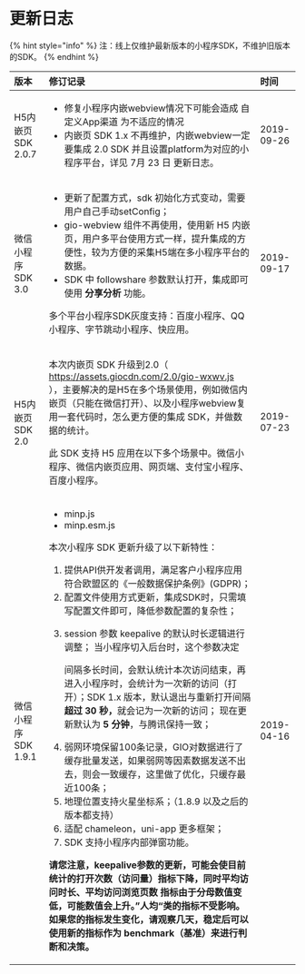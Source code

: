 # 更新日志

{% hint style="info" %}
注：线上仅维护最新版本的小程序SDK，不维护旧版本的SDK。
{% endhint %}

<table>
  <thead>
    <tr>
      <th style="text-align:left">&#x7248;&#x672C;</th>
      <th style="text-align:left">&#x4FEE;&#x8BA2;&#x8BB0;&#x5F55;</th>
      <th style="text-align:left">&#x65F6;&#x95F4;</th>
    </tr>
  </thead>
  <tbody>
    <tr>
      <td style="text-align:left">H5&#x5185;&#x5D4C;&#x9875;SDK 2.0.7</td>
      <td style="text-align:left">
        <ul>
          <li>&#x4FEE;&#x590D;&#x5C0F;&#x7A0B;&#x5E8F;&#x5185;&#x5D4C;webview&#x60C5;&#x51B5;&#x4E0B;&#x53EF;&#x80FD;&#x4F1A;&#x9020;&#x6210;
            &#x81EA;&#x5B9A;&#x4E49;App&#x6E20;&#x9053; &#x4E3A;&#x4E0D;&#x9002;&#x5E94;&#x7684;&#x60C5;&#x51B5;</li>
          <li>&#x5185;&#x5D4C;&#x9875; SDK 1.x &#x4E0D;&#x518D;&#x7EF4;&#x62A4;&#xFF0C;&#x5185;&#x5D4C;webview&#x4E00;&#x5B9A;&#x8981;&#x96C6;&#x6210;
            2.0 SDK &#x5E76;&#x4E14;&#x8BBE;&#x7F6E;platform&#x4E3A;&#x5BF9;&#x5E94;&#x7684;&#x5C0F;&#x7A0B;&#x5E8F;&#x5E73;&#x53F0;&#xFF0C;&#x8BE6;&#x89C1;
            7&#x6708; 23 &#x65E5; &#x66F4;&#x65B0;&#x65E5;&#x5FD7;&#x3002;</li>
        </ul>
      </td>
      <td style="text-align:left">2019-09-26</td>
    </tr>
    <tr>
      <td style="text-align:left">&#x5FAE;&#x4FE1;&#x5C0F;&#x7A0B;&#x5E8F;SDK 3.0</td>
      <td style="text-align:left">
        <ul>
          <li>&#x66F4;&#x65B0;&#x4E86;&#x914D;&#x7F6E;&#x65B9;&#x5F0F;&#xFF0C;sdk &#x521D;&#x59CB;&#x5316;&#x65B9;&#x5F0F;&#x53D8;&#x52A8;&#xFF0C;&#x9700;&#x8981;&#x7528;&#x6237;&#x81EA;&#x5DF1;&#x624B;&#x52A8;setConfig&#xFF1B;</li>
          <li>gio-webview &#x7EC4;&#x4EF6;&#x4E0D;&#x518D;&#x4F7F;&#x7528;&#xFF0C;&#x4F7F;&#x7528;&#x65B0;
            H5 &#x5185;&#x5D4C;&#x9875;&#xFF0C;&#x7528;&#x6237;&#x591A;&#x5E73;&#x53F0;&#x4F7F;&#x7528;&#x65B9;&#x5F0F;&#x4E00;&#x6837;&#xFF0C;&#x63D0;&#x5347;&#x96C6;&#x6210;&#x7684;&#x65B9;&#x4FBF;&#x6027;&#xFF0C;&#x8F83;&#x4E3A;&#x65B9;&#x4FBF;&#x7684;&#x91C7;&#x96C6;H5&#x7AEF;&#x5728;&#x591A;&#x5C0F;&#x7A0B;&#x5E8F;&#x5E73;&#x53F0;&#x7684;&#x6570;&#x636E;&#x3002;</li>
          <li>SDK &#x4E2D; followshare &#x53C2;&#x6570;&#x9ED8;&#x8BA4;&#x6253;&#x5F00;&#xFF0C;&#x96C6;&#x6210;&#x5373;&#x53EF;&#x4F7F;&#x7528; <b>&#x5206;&#x4EAB;&#x5206;&#x6790;</b> &#x529F;&#x80FD;&#x3002;</li>
        </ul>
        <p>&#x591A;&#x4E2A;&#x5E73;&#x53F0;&#x5C0F;&#x7A0B;&#x5E8F;SDK&#x7070;&#x5EA6;&#x652F;&#x6301;&#xFF1A;&#x767E;&#x5EA6;&#x5C0F;&#x7A0B;&#x5E8F;&#x3001;QQ&#x5C0F;&#x7A0B;&#x5E8F;&#x3001;&#x5B57;&#x8282;&#x8DF3;&#x52A8;&#x5C0F;&#x7A0B;&#x5E8F;&#x3001;&#x5FEB;&#x5E94;&#x7528;&#x3002;</p>
      </td>
      <td style="text-align:left">2019-09-17</td>
    </tr>
    <tr>
      <td style="text-align:left">H5&#x5185;&#x5D4C;&#x9875;SDK 2.0</td>
      <td style="text-align:left">
        <p>&#x672C;&#x6B21;&#x5185;&#x5D4C;&#x9875; SDK &#x5347;&#x7EA7;&#x5230;2.0&#xFF08;
          <a
          href="https://assets.giocdn.com/2.0/gio-wxwv.js
">https://assets.giocdn.com/2.0/gio-wxwv.js
            <br />
            </a>&#xFF09;&#xFF0C;&#x4E3B;&#x8981;&#x89E3;&#x51B3;&#x7684;&#x662F;H5&#x5728;&#x591A;&#x4E2A;&#x573A;&#x666F;&#x4F7F;&#x7528;&#xFF0C;&#x4F8B;&#x5982;&#x5FAE;&#x4FE1;&#x5185;&#x5D4C;&#x9875;&#xFF08;&#x53EA;&#x80FD;&#x5728;&#x5FAE;&#x4FE1;&#x6253;&#x5F00;&#xFF09;&#x3001;&#x4EE5;&#x53CA;&#x5C0F;&#x7A0B;&#x5E8F;webview&#x590D;&#x7528;&#x4E00;&#x5957;&#x4EE3;&#x7801;&#x65F6;&#xFF0C;&#x600E;&#x4E48;&#x66F4;&#x65B9;&#x4FBF;&#x7684;&#x96C6;&#x6210;
            SDK&#xFF0C;&#x5E76;&#x505A;&#x6570;&#x636E;&#x7684;&#x7EDF;&#x8BA1;&#x3002;</p>
        <p>&#x6B64; SDK &#x652F;&#x6301; H5 &#x5E94;&#x7528;&#x5728;&#x4EE5;&#x4E0B;&#x591A;&#x4E2A;&#x573A;&#x666F;&#x4E2D;&#x3002;&#x5FAE;&#x4FE1;&#x5C0F;&#x7A0B;&#x5E8F;&#x3001;&#x5FAE;&#x4FE1;&#x5185;&#x5D4C;&#x9875;&#x5E94;&#x7528;&#x3001;&#x7F51;&#x9875;&#x7AEF;&#x3001;&#x652F;&#x4ED8;&#x5B9D;&#x5C0F;&#x7A0B;&#x5E8F;&#x3001;&#x767E;&#x5EA6;&#x5C0F;&#x7A0B;&#x5E8F;&#x3002;</p>
      </td>
      <td style="text-align:left">2019-07-23</td>
    </tr>
    <tr>
      <td style="text-align:left">&#x5FAE;&#x4FE1;&#x5C0F;&#x7A0B;&#x5E8F;SDK 1.9.1</td>
      <td style="text-align:left">
        <ul>
          <li>minp.js</li>
          <li>minp.esm.js</li>
        </ul>
        <p>&#x672C;&#x6B21;&#x5C0F;&#x7A0B;&#x5E8F; SDK &#x66F4;&#x65B0;&#x5347;&#x7EA7;&#x4E86;&#x4EE5;&#x4E0B;&#x65B0;&#x7279;&#x6027;&#xFF1A;</p>
        <ol>
          <li>&#x63D0;&#x4F9B;API&#x4F9B;&#x5F00;&#x53D1;&#x8005;&#x8C03;&#x7528;&#xFF0C;&#x6EE1;&#x8DB3;&#x5BA2;&#x6237;&#x5C0F;&#x7A0B;&#x5E8F;&#x5E94;&#x7528;&#x7B26;&#x5408;&#x6B27;&#x76DF;&#x533A;&#x7684;&#x300A;&#x4E00;&#x822C;&#x6570;&#x636E;&#x4FDD;&#x62A4;&#x6761;&#x4F8B;&#x300B;(GDPR)&#xFF1B;</li>
          <li>&#x914D;&#x7F6E;&#x6587;&#x4EF6;&#x4F7F;&#x7528;&#x65B9;&#x5F0F;&#x66F4;&#x65B0;&#xFF0C;&#x96C6;&#x6210;SDK&#x65F6;&#xFF0C;&#x53EA;&#x9700;&#x586B;&#x5199;&#x914D;&#x7F6E;&#x6587;&#x4EF6;&#x5373;&#x53EF;&#xFF0C;&#x964D;&#x4F4E;&#x53C2;&#x6570;&#x914D;&#x7F6E;&#x7684;&#x590D;&#x6742;&#x6027;&#xFF1B;</li>
          <li>
            <p>session &#x53C2;&#x6570; keepalive &#x7684;&#x9ED8;&#x8BA4;&#x65F6;&#x957F;&#x903B;&#x8F91;&#x8FDB;&#x884C;&#x8C03;&#x6574;&#xFF1B;
              &#x5F53;&#x5C0F;&#x7A0B;&#x5E8F;&#x5207;&#x5165;&#x540E;&#x53F0;&#x65F6;&#xFF0C;&#x8FD9;&#x4E2A;&#x53C2;&#x6570;&#x51B3;&#x5B9A;</p>
            <p>&#x95F4;&#x9694;&#x591A;&#x957F;&#x65F6;&#x95F4;&#xFF0C;&#x4F1A;&#x9ED8;&#x8BA4;&#x7EDF;&#x8BA1;&#x672C;&#x6B21;&#x8BBF;&#x95EE;&#x7ED3;&#x675F;&#xFF0C;&#x518D;&#x8FDB;&#x5165;&#x5C0F;&#x7A0B;&#x5E8F;&#x65F6;&#xFF0C;&#x4F1A;&#x7EDF;&#x8BA1;&#x4E3A;&#x4E00;&#x6B21;&#x65B0;&#x7684;&#x8BBF;&#x95EE;&#xFF08;&#x6253;&#x5F00;&#xFF09;&#xFF1B;SDK
              1.x &#x7248;&#x672C;&#xFF0C;&#x9ED8;&#x8BA4;&#x9000;&#x51FA;&#x4E0E;&#x91CD;&#x65B0;&#x6253;&#x5F00;&#x95F4;&#x9694;<b>&#x8D85;&#x8FC7; 30 &#x79D2;&#xFF0C;</b>&#x5C31;&#x4F1A;&#x8BB0;&#x4E3A;&#x4E00;&#x6B21;&#x65B0;&#x7684;&#x8BBF;&#x95EE;&#xFF1B;
              &#x73B0;&#x5728;&#x66F4;&#x65B0;&#x9ED8;&#x8BA4;&#x4E3A; <b>5 &#x5206;&#x949F;</b>&#xFF0C;&#x4E0E;&#x817E;&#x8BAF;&#x4FDD;&#x6301;&#x4E00;&#x81F4;&#xFF1B;</p>
          </li>
          <li>&#x5F31;&#x7F51;&#x73AF;&#x5883;&#x4FDD;&#x7559;100&#x6761;&#x8BB0;&#x5F55;&#xFF0C;GIO&#x5BF9;&#x6570;&#x636E;&#x8FDB;&#x884C;&#x4E86;&#x7F13;&#x5B58;&#x6279;&#x91CF;&#x53D1;&#x9001;&#xFF0C;&#x5982;&#x679C;&#x5F31;&#x7F51;&#x7B49;&#x56E0;&#x7D20;&#x6570;&#x636E;&#x53D1;&#x9001;&#x4E0D;&#x51FA;&#x53BB;&#xFF0C;&#x5219;&#x4F1A;&#x4E00;&#x81F4;&#x7F13;&#x5B58;&#xFF0C;&#x8FD9;&#x91CC;&#x505A;&#x4E86;&#x4F18;&#x5316;&#xFF0C;&#x53EA;&#x7F13;&#x5B58;&#x6700;&#x8FD1;100&#x6761;&#xFF1B;</li>
          <li>&#x5730;&#x7406;&#x4F4D;&#x7F6E;&#x652F;&#x6301;&#x706B;&#x661F;&#x5750;&#x6807;&#x7CFB;&#xFF1B;&#xFF08;1.8.9
            &#x4EE5;&#x53CA;&#x4E4B;&#x540E;&#x7684;&#x7248;&#x672C;&#x90FD;&#x652F;&#x6301;&#xFF09;</li>
          <li>&#x9002;&#x914D; chameleon&#xFF0C;uni-app &#x66F4;&#x591A;&#x6846;&#x67B6;&#xFF1B;</li>
          <li>SDK &#x652F;&#x6301;&#x5C0F;&#x7A0B;&#x5E8F;&#x5185;&#x90E8;&#x5F39;&#x7A97;&#x529F;&#x80FD;&#x3002;</li>
        </ol>
        <p><b>&#x8BF7;&#x60A8;&#x6CE8;&#x610F;&#xFF0C;keepalive&#x53C2;&#x6570;&#x7684;&#x66F4;&#x65B0;&#xFF0C;&#x53EF;&#x80FD;&#x4F1A;&#x4F7F;&#x76EE;&#x524D;&#x7EDF;&#x8BA1;&#x7684;&#x6253;&#x5F00;&#x6B21;&#x6570;&#xFF08;&#x8BBF;&#x95EE;&#x91CF;&#xFF09;&#x6307;&#x6807;&#x4E0B;&#x964D;&#xFF0C;&#x540C;&#x65F6;&#x5E73;&#x5747;&#x8BBF;&#x95EE;&#x65F6;&#x957F;&#x3001;&#x5E73;&#x5747;&#x8BBF;&#x95EE;&#x6D4F;&#x89C8;&#x9875;&#x6570; &#x6307;&#x6807;&#x7531;&#x4E8E;&#x5206;&#x6BCD;&#x6570;&#x503C;&#x53D8;&#x4F4E;&#xFF0C;&#x53EF;&#x80FD;&#x6570;&#x503C;&#x4F1A;&#x4E0A;&#x5347;&#x3002;&#x201D;&#x4EBA;&#x5747;&#x201C;&#x7C7B;&#x7684;&#x6307;&#x6807;&#x4E0D;&#x53D7;&#x5F71;&#x54CD;&#x3002; &#x5982;&#x679C;&#x60A8;&#x7684;&#x6307;&#x6807;&#x53D1;&#x751F;&#x53D8;&#x5316;&#xFF0C;&#x8BF7;&#x89C2;&#x5BDF;&#x51E0;&#x5929;&#xFF0C;&#x7A33;&#x5B9A;&#x540E;&#x53EF;&#x4EE5;&#x4F7F;&#x7528;&#x65B0;&#x7684;&#x6307;&#x6807;&#x4F5C;&#x4E3A; benchmark&#xFF08;&#x57FA;&#x51C6;&#xFF09;&#x6765;&#x8FDB;&#x884C;&#x5224;&#x65AD;&#x548C;&#x51B3;&#x7B56;&#x3002;</b>
          <br
          />
        </p>
      </td>
      <td style="text-align:left">2019-04-16</td>
    </tr>
  </tbody>
</table>

